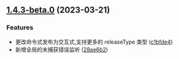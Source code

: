 ## [1.4.3-beta.0](https://github.com/developer-once/one-cli/compare/v1.4.2...v1.4.3-beta.0) (2023-03-21)


### Features

* 更改命令式发布为交互式,支持更多的 releaseType 类型 ([c1bfde4](https://github.com/developer-once/one-cli/commit/c1bfde46a5609cf791f00fcc937b130e34c5ccc7))
* 新增全局的未捕获错误监听 ([28ae6b2](https://github.com/developer-once/one-cli/commit/28ae6b2ec8e99cd14a49ab4515313695be524f3b))



